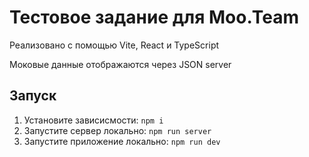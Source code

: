 # Тестовое задание для Moo.Team

Реализовано с помощью Vite, React и TypeScript

Моковые данные отображаются через JSON server

## Запуск

1. Установите зависисмости: `npm i`
2. Запустите сервер локально: `npm run server`
3. Запустите приложение локально: `npm run dev`
